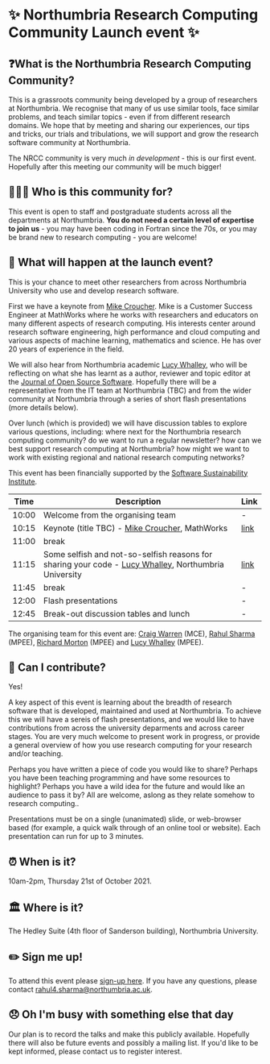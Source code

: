 # ✨ Northumbria Research Computing Community Launch event ✨

## ❓What is the Northumbria Research Computing Community?

This is a grassroots community being developed by a group of researchers at Northumbria. We recognise that many of us use similar tools, face similar problems, and teach similar topics - even if from different research domains. We hope that by meeting and sharing our experiences, our tips and tricks, our trials and tribulations, we will support and grow the research software community at Northumbria. 

The NRCC community is very much *in development* - this is our first event. Hopefully after this meeting our community will be much bigger!

## 🧑‍🤝‍🧑 Who is this community for? 

This event is open to staff and postgraduate students across all the departments at Northumbria. **You do not need a certain level of expertise to join us** - you may have been coding in Fortran since the 70s, or you may be brand new to research computing - you are welcome! 

## 🚀 What will happen at the launch event?

This is your chance to meet other researchers from across Northumbria University who use and develop research software. 

First we have a keynote from [Mike Croucher](https://walkingrandomly.com/?page_id=2). Mike is a Customer Success Engineer at MathWorks where he works with researchers and educators on many different aspects of research computing. His interests center around research software engineering, high performance and cloud computing and various aspects of machine learning, mathematics and science. He has over 20 years of experience in the field.

We will also hear from Northumbria academic [Lucy Whalley](https://lucydot.github.io), who will be reflecting on what she has learnt as a author, reviewer and topic editor at the [Journal of Open Source Software](https://joss.theoj.org). Hopefully there will be a representative from the IT team at Northumbria (TBC) and from the wider community at Northumbria through a series of short flash presentations (more details below).

Over lunch (which is provided) we will have discussion tables to explore various questions, including: where next for the Northumbria research computing community? do we want to run a regular newsletter? how can we best support research computing at Northumbria? how might we want to work with existing regional and national research computing networks?

This event has been financially supported by the [Software Sustainability Institute](https://www.software.ac.uk/).

| Time | Description | Link |
|-----|-----|-----|
| 10:00 | Welcome from the organising team | - |
| 10:15 | Keynote (title TBC) - [Mike Croucher](https://walkingrandomly.com/?page_id=2), MathWorks | [link](https://mikecroucher.github.io/northumbria_rse/) |
| 11:00 | break |
|11:15 | Some selfish and not-so-selfish reasons for sharing your code - [Lucy Whalley](https://lucydot.github.io), Northumbria University | [link](https://lucydot.github.io/slides/2110_RSENorthum/Selfish_NotSelfish.slides(2)#/) |
| 11:45 | break | - |
| 12:00 | Flash presentations | - |
| 12:45 | Break-out discussion tables and lunch | - |

The organising team for this event are: [Craig Warren](https://www.northumbria.ac.uk/about-us/our-staff/w/craig-warren/) (MCE), [Rahul Sharma](https://es.linkedin.com/in/rahul-sharma-737075b2) (MPEE), [Richard Morton](https://www.northumbria.ac.uk/about-us/our-staff/m/richard-morton/) (MPEE) and [Lucy Whalley](https://lucydot.github.io) (MPEE). 

## 📢 Can I contribute? 

Yes! 

A key aspect of this event is learning about the breadth of research software that is developed, maintained and used at Northumbria. To achieve this we will have a sereis of flash presentations, and we would like to have contributions from across the university deparments and across career stages. You are very much welcome to present work in progress, or provide a general overview of how you use research computing for your research and/or teaching.

Perhaps you have written a piece of code you would like to share? Perhaps you have been teaching programming and have some resources to highlight? Perhaps you have a wild idea for the future and would like an audience to pass it by? All are welcome, aslong as they relate somehow to research computing..

Presentations must be on a single (unanimated) slide, or web-browser based (for example, a quick walk through of an online tool or website). Each presentation can run for up to 3 minutes.

## ⏰ When is it? 

10am-2pm, Thursday 21st of October 2021.

## 🏛️ Where is it? 

The Hedley Suite (4th floor of Sanderson building), Northumbria University.

## ✏️ Sign me up! 

To attend this event please [sign-up here](https://forms.office.com/r/qWrtELfdtH). If you have any questions, please contact [rahul4.sharma@northumbria.ac.uk](mailto:rahul4.sharma@northumbria.ac.uk).

## 😞 Oh I'm busy with something else that day

Our plan is to record the talks and make this publicly available. Hopefully there will also be future events and possibly a mailing list.  If you'd like to be kept informed, please contact us to register interest.

